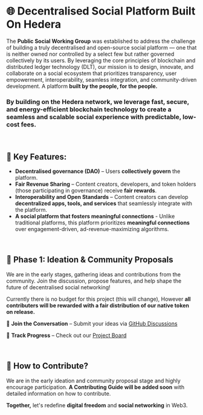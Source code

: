 # :globe_with_meridians: Decentralised Social Platform Built On Hedera
The **Public Social Working Group** was established to address the challenge of building a truly decentralised and open-source social platform — one that is neither owned nor controlled by a select few but rather governed collectively by its users. By leveraging the core principles of blockchain and distributed ledger technology (DLT), our mission is to design, innovate, and collaborate on a social ecosystem that prioritizes transparency, user empowerment, interoperability, seamless integration, and community-driven development. A platform **built by the people, for the people.**

### By building on the Hedera network, we leverage fast, secure, and energy-efficient blockchain technology to create a seamless and scalable social experience with predictable, low-cost fees.

&nbsp; 

## :key:  Key Features:

* **Decentralised governance (DAO)** – Users **collectively govern** the platform.
* **Fair Revenue Sharing** – Content creators, developers, and token holders (those participating in governance) receive **fair rewards**.
* **Interoperability and Open Standards** – Content creators can develop **decentralized apps, tools, and services** that seamlessly integrate with the platform.
* **A social platform that fosters meaningful connections** - Unlike traditional platforms, this platform prioritizes **meaningful connections** over engagement-driven, ad-revenue-maximizing algorithms.


&nbsp; 

## 🚀  Phase 1: Ideation & Community Proposals
We are in the early stages, gathering ideas and contributions from the community. Join the discussion, propose features, and help shape the future of decentralised social networking!

Currently there is no budget for this project (this will change), However **all contributers will be rewarded with a fair distribution of our native token on release.**

💬  **Join the Conversation** – Submit your ideas via [GitHub Discussions](https://github.com/Dav-Webber/Public-Social/discussions)

📌  **Track Progress** – Check out our [Project Board](https://github.com/Dav-Webber/Public-Social/projects?query=is%3Aopen)


&nbsp; 

## :hammer:  How to Contribute?
We are in the early ideation and community proposal stage and highly encourage participation. **A Contributing Guide will be added soon** with detailed information on how to contribute.





**Together,** let's redefine **digital freedom** and **social networking** in Web3.

